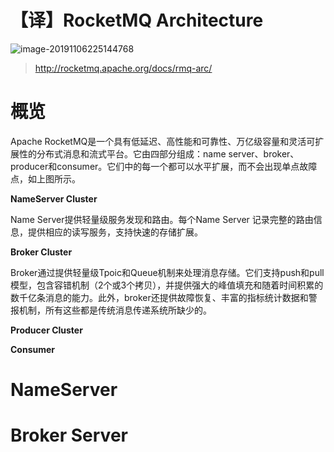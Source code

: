 #  【译】RocketMQ Architecture

![image-20191106225144768](https://tva1.sinaimg.cn/large/006y8mN6ly1g8opidy0q5j30kx08vdgz.jpg)

> http://rocketmq.apache.org/docs/rmq-arc/

# 概览

Apache RocketMQ是一个具有低延迟、高性能和可靠性、万亿级容量和灵活可扩展性的分布式消息和流式平台。它由四部分组成：name server、broker、producer和consumer。它们中的每一个都可以水平扩展，而不会出现单点故障点，如上图所示。

**NameServer Cluster**

Name Server提供轻量级服务发现和路由。每个Name Server 记录完整的路由信息，提供相应的读写服务，支持快速的存储扩展。

**Broker Cluster**

Broker通过提供轻量级Tpoic和Queue机制来处理消息存储。它们支持push和pull模型，包含容错机制（2个或3个拷贝），并提供强大的峰值填充和随着时间积累的数千亿条消息的能力。此外，broker还提供故障恢复、丰富的指标统计数据和警报机制，所有这些都是传统消息传递系统所缺少的。

**Producer Cluster**



**Consumer**



# NameServer



# Broker Server